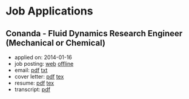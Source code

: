 # Job Applications

## Conanda - Fluid Dynamics Research Engineer (Mechanical or Chemical)
  - applied on: 2014-01-16
  - job posting: [web](http://www.coanda.ca/about/employment/fluid-dynamics-research-engineer-mechanical-or-chemical/) [offline](https://github.com/ijoynes/job_applications/coanda_fluid_dynamics_research_engineer/posting.htm)
  - email: [pdf](https://github.com/ijoynes/job_applications/coanda_fluid_dynamics_research_engineer/e-mail.pdf) [txt](https://github.com/ijoynes/job_applications/coanda_fluid_dynamics_research_engineer/e-mail.md)
  - cover letter: [pdf](https://github.com/ijoynes/job_applications/coanda_fluid_dynamics_research_engineer/cover_letter.pdf) [tex](https://github.com/ijoynes/job_applications/coanda_fluid_dynamics_research_engineer/cover_letter.tex)
  - resume: [pdf](https://github.com/ijoynes/job_applications/coanda_fluid_dynamics_research_engineer/resume.pdf) [tex](https://github.com/ijoynes/job_applications/coanda_fluid_dynamics_research_engineer/resume.tex)
  - transcript: [pdf](https://github.com/ijoynes/job_applications/transcript_2014-01-07.pdf)